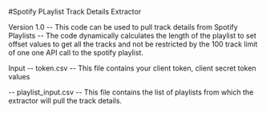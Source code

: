 #Spotify PLaylist Track Details Extractor

Version 1.0
-- This code can be used to pull track details from Spotify Playlists
-- The code dynamically calculates the length of the playlist to set offset values to get all the tracks and not be restricted by the 100 track limit of one one API call to the spotify playlist. 

Input 
-- token.csv
  -- This file contains your client token, client secret token values
  
-- playlist_input.csv
  -- This file contains the list of playlists from which the extractor will pull the track details.

